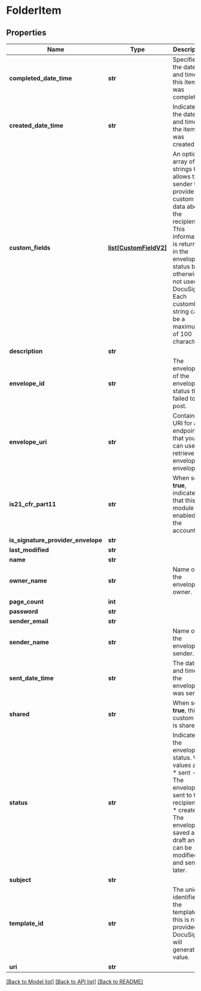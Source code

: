# FolderItem

## Properties
Name | Type | Description | Notes
------------ | ------------- | ------------- | -------------
**completed_date_time** | **str** | Specifies the date and time this item was completed. | [optional] 
**created_date_time** | **str** | Indicates the date and time the item was created. | [optional] 
**custom_fields** | [**list[CustomFieldV2]**](CustomFieldV2.md) | An optional array of strings that allows the sender to provide custom data about the recipient. This information is returned in the envelope status but otherwise not used by DocuSign. Each customField string can be a maximum of 100 characters. | [optional] 
**description** | **str** |  | [optional] 
**envelope_id** | **str** | The envelope ID of the envelope status that failed to post. | [optional] 
**envelope_uri** | **str** | Contains a URI for an endpoint that you can use to retrieve the envelope or envelopes. | [optional] 
**is21_cfr_part11** | **str** | When set to **true**, indicates that this module is enabled on the account. | [optional] 
**is_signature_provider_envelope** | **str** |  | [optional] 
**last_modified** | **str** |  | [optional] 
**name** | **str** |  | [optional] 
**owner_name** | **str** | Name of the envelope owner. | [optional] 
**page_count** | **int** |  | [optional] 
**password** | **str** |  | [optional] 
**sender_email** | **str** |  | [optional] 
**sender_name** | **str** | Name of the envelope sender. | [optional] 
**sent_date_time** | **str** | The date and time the envelope was sent. | [optional] 
**shared** | **str** | When set to **true**, this custom tab is shared. | [optional] 
**status** | **str** | Indicates the envelope status. Valid values are:  * sent - The envelope is sent to the recipients.  * created - The envelope is saved as a draft and can be modified and sent later. | [optional] 
**subject** | **str** |  | [optional] 
**template_id** | **str** | The unique identifier of the template. If this is not provided, DocuSign will generate a value.  | [optional] 
**uri** | **str** |  | [optional] 

[[Back to Model list]](../README.md#documentation-for-models) [[Back to API list]](../README.md#documentation-for-api-endpoints) [[Back to README]](../README.md)


